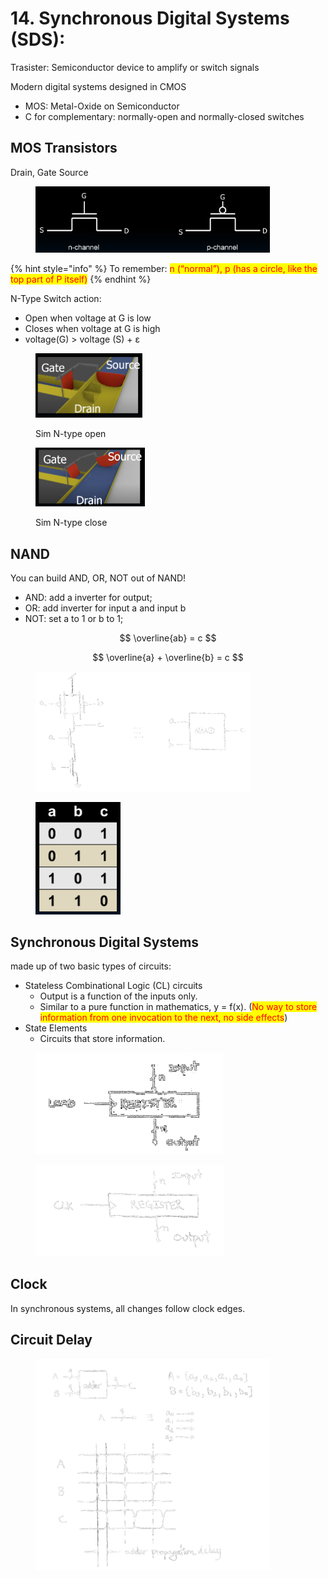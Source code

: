 # 14. Synchronous Digital Systems (SDS):

Trasister: Semiconductor device to amplify or switch signals

Modern digital systems designed in CMOS

* MOS: Metal-Oxide on Semiconductor
* C for complementary: normally-open and normally-closed switches

## MOS Transistors

Drain, Gate Source

<figure><img src=".gitbook/assets/image (134).png" alt="" width="375"><figcaption></figcaption></figure>

{% hint style="info" %}
To remember: <mark style="color:red;">n (“normal”), p (has a circle, like the top part of P itself)</mark>
{% endhint %}

N-Type Switch action:&#x20;

* Open when voltage at G is low&#x20;
* Closes when voltage at G is high&#x20;
* voltage(G) > voltage (S) + ε

<figure><img src=".gitbook/assets/image (1) (1) (1) (1) (1) (1) (1) (1) (1).png" alt="" width="171"><figcaption><p>Sim N-type open</p></figcaption></figure>

<figure><img src=".gitbook/assets/image (2) (1) (1) (1) (1) (1) (1).png" alt="" width="175"><figcaption><p>Sim N-type close</p></figcaption></figure>

## NAND

You can build AND, OR, NOT out of NAND!

* AND: add a inverter for output;
* OR: add inverter for input a and input b
* NOT: set a to 1 or b to 1;



$$
\overline{ab} = c
$$

$$
\overline{a} + \overline{b} = c
$$

<figure><img src=".gitbook/assets/image (4) (1) (1) (1) (1).png" alt="" width="344"><figcaption></figcaption></figure>

<figure><img src=".gitbook/assets/image (7) (1) (1) (1).png" alt="" width="136"><figcaption></figcaption></figure>



## Synchronous Digital Systems&#x20;

made up of two basic types of circuits:&#x20;

* Stateless Combinational Logic (CL) circuits&#x20;
  * Output is a function of the inputs only.&#x20;
  * Similar to a pure function in mathematics, y = f(x). (<mark style="color:red;">No way to store information from one invocation to the next, no side effects</mark>)&#x20;
* State Elements&#x20;
  * Circuits that store information.

<figure><img src=".gitbook/assets/image (5) (1) (1) (1).png" alt="" width="301"><figcaption></figcaption></figure>

<figure><img src=".gitbook/assets/image (6) (1) (1) (1).png" alt="" width="302"><figcaption></figcaption></figure>

## Clock

In synchronous systems, all changes follow clock edges.

## Circuit Delay

<figure><img src=".gitbook/assets/image (135).png" alt="" width="375"><figcaption></figcaption></figure>

